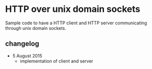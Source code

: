 # HTTP over unix domain sockets

Sample code to have a HTTP client and HTTP server communicating through unix domain sockets.


## changelog

- 5 August 2015
    - implementation of client and server
